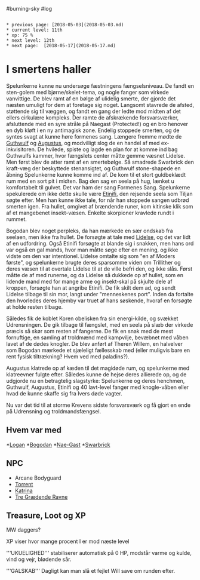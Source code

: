 #burning-sky #log

```ad-info

* previous page: [2018-05-03](2018-05-03.md)
* current level: 11th
* xp: 75 %
* next level: 12th
* next page:  [2018-05-17](2018-05-17.md) 
```

# I smertens haller 
  
Spelunkerne kunne nu undersøge fæstningens fængselsniveau. De fandt en sten-golem med bjørne/skelet-tema, og nogle fanger som virkede vanvittige. De blev ramt af en bølge af ulidelig smerte, der gjorde det næsten umuligt for dem at foretage sig noget. Langsomt stavrede de afsted, støttende sig til væggen, og fandt en gang der ledte mod midten af det ellers cirkulære kompleks. Der ramte de afskrækende forsvarsværker, afsluttende med en syre stråle på Naegast (Protected!) og en bro henover en dyb kløft i en ny antimagisk zone. Endelig stoppede smerten, og de syntes svagt at kunne høre formenes sang. Længere fremme mødte de [Guthwulf](Guthwulf.md) og [Augustus](Augustus.md), og modvilligt slog de en handel af med ex-inkvisitoren. De hvilede, spiste og lagde en plan for at komme ind bag Guthwulfs kammer, hvor fængslets center måtte gemme væsnet Lidelse. Men først blev de atter ramt af en smertebølge. Så smadrede Swarbrick den kraft-væg der beskyttede stenansigtet, og Guthwulf stone-shapede en åbning Spelunkerne kunne komme ind af. De kom til et stort guldbeklædt rum med en sort pit i midten. Bag den sag en seela på hug, lænket u komfortabelt til gulvet. Det var ham der sang Formenes Sang. Spelunkerne spekulerede om ikke dette skulle være [Etinifi](Etinifi.md), den rejsende seela som Tiljan søgte efter. Men han kunne ikke tale, for når han stoppede sangen udbrød smerten igen. Fra hullet, omgivet af brændende runer, kom kitinske klik som af et mangebenet insekt-væsen. Enkelte skorpioner kravlede rundt i rummet.
Bogodan blev noget perpleks, da han mærkede en sær ondskab fra seelaen, men ikke fra hullet. De forsøgte at tale med [Lidelse](Lidelse.md), og det var lidt af en udfordring. Også Etinifi forsøgte at blande sig i snakken, men hans ord var også en gal mands, hvor man måtte søge efter en mening, og ikke vidste om den var intentionel.
Lidelse omtalte sig som "en af Moders første", og spelunkerne brugte deres sparsomme viden om Trillither og deres væsen til at overtale Lidelse til at de ville befri den, og ikke slås. Først måtte de af med runerne, og da Lidelse så dukkede op af hullet, som en lidende mand med for mange arme og insekt-skal på skjulte dele af kroppen, forsøgte han at angribe Etinifi. De fik skilt dem ad, og sendt Lidelse tilbage til sin mor, langt under "menneskenes port". Inden da fortalte den hvorledes deres hjemby var truet af hans søskende, hvoraf en forsøgte at holde resten tilbage.
Således fik de koblet Koren obelisken fra sin energi-kilde, og svækket Udrensningen. De gik tilbage til fængslet, med en seela på slæb der virkede præcis så skør som resten af fangerne. De fik en snak med de mest fornuftige, en samling af troldmænd med kampvilje, bevæbnet med våben lavet af de dødes knogler. De blev anført af Theren Willem, en halvelver som Bogodan mærkede et sjæleligt fællesskab med (eller muligvis bare en rent fysisk tiltrækning? Hvem ved med paladins?).
Augustus klatrede op af kæden til det magidøde rum, og spelunkerne med klatreevner fulgte efter. Således kunne de hejse deres allierede op, og de udgjorde nu en betragtelig slagstyrke: Spelunkerne og deres henchmen, Guthwulf, Augustus, Etinifi og 40 lavt-level fanger med knogle-våben eller hvad de kunne skaffe sig fra Ivers døde vagter.
Nu var det tid til at storme Krevens sidste forsvarsværk og få gjort en ende på Udrensning og troldmandsfængsel. 
      
## Hvem var med 
*[Logan](Logan.md)
*[Bogodan](Bogodan.md)
*[Nae-Gast](Nae-Gast%20Oldknist.md)
*[Swarbrick](Swarbrick%20Everwood.md)
## NPC 
* Arcane Bodyguard
* [Torrent](Torrent.md)
* [Katrina](Katrina.md)
* [Tre Grædende Ravne](Tre%20Grædende%20Ravne.md)
## Treasure, Loot og XP 
MW daggers?
XP viser hvor mange procent I er mod næste level
'''UKUELIGHED''' stabiliserer automatisk på 0 HP, modstår varme og kulde, vind og vejr, blødende sår.
'''GALSKAB''' Dagligt kan man slå et fejlet Will save om runden efter.
